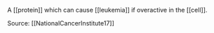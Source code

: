 A [[protein]] which can cause [[leukemia]] if overactive in the [[cell]].

Source: [[NationalCancerInstitute17]]